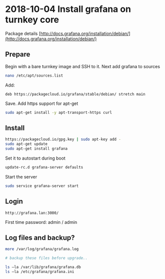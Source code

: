 # 2018-10-04  Install grafana on turnkey core

Package details [http://docs.grafana.org/installation/debian/](http://docs.grafana.org/installation/debian/)

## Prepare

Begin with a bare turnkey image and SSH to it. Next add grafana to sources

```bash
nano /etc/apt/sources.list
```

Add:

```text
deb https://packagecloud.io/grafana/stable/debian/ stretch main
```

Save. Add https support for apt-get

```bash
sudo apt-get install -y apt-transport-https curl
```

## Install

```bash
https://packagecloud.io/gpg.key | sudo apt-key add -
sudo apt-get update
sudo apt-get install grafana
```

Set it to autostart during boot

```bash
update-rc.d grafana-server defaults
```

Start the server

```bash
sudo service grafana-server start
```

## Login

```text
http://grafana.lan:3000/
```

First time password: admin / admin

## Log files and backup?

```bash
more /var/log/grafana/grafana.log

# backup these files before upgrade..

ls –la /var/lib/grafana/grafana.db
ls –la /etc/grafana/grafana.ini
```

